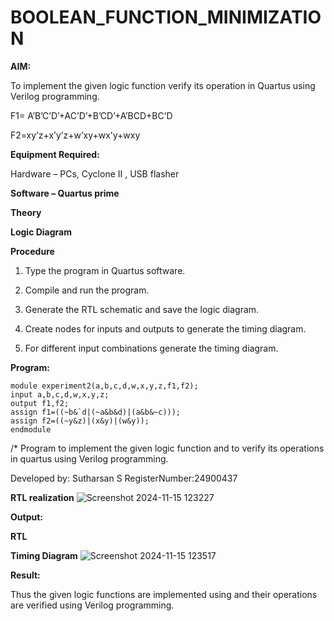 # BOOLEAN_FUNCTION_MINIMIZATION

**AIM:**

To implement the given logic function verify its operation in Quartus using Verilog programming.

F1= A’B’C’D’+AC’D’+B’CD’+A’BCD+BC’D 

F2=xy’z+x’y’z+w’xy+wx’y+wxy

**Equipment Required:**

Hardware – PCs, Cyclone II , USB flasher

**Software – Quartus prime**

**Theory**

**Logic Diagram**

**Procedure**

1.	Type the program in Quartus software.

2.	Compile and run the program.

3.	Generate the RTL schematic and save the logic diagram.

4.	Create nodes for inputs and outputs to generate the timing diagram.

5.	For different input combinations generate the timing diagram.


**Program:**
```
module experiment2(a,b,c,d,w,x,y,z,f1,f2);
input a,b,c,d,w,x,y,z;
output f1,f2;
assign f1=((~b&`d|(~a&b&d)|(a&b&~c)));
assign f2=((~y&z)|(x&y)|(w&y));
endmodule
```
/* Program to implement the given logic function and to verify its operations in quartus using Verilog programming. 

Developed by: Sutharsan S RegisterNumber:24900437


**RTL realization**
![Screenshot 2024-11-15 123227](https://github.com/user-attachments/assets/e2f9b417-86e6-4b1e-aecb-49821e57ad52)

**Output:**

**RTL**

**Timing Diagram**
![Screenshot 2024-11-15 123517](https://github.com/user-attachments/assets/f0ede8ab-782d-407f-b89f-08dc65b5f03e)

**Result:**

Thus the given logic functions are implemented using and their operations are verified using Verilog programming.


